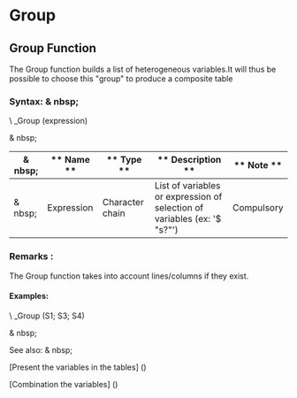 # Group

## Group Function

The Group function builds a list of heterogeneous variables.It will thus be possible to choose this "group" to produce a composite table

### Syntax: & nbsp;

\ _Group (expression)

& nbsp;

|& nbsp;|** Name ** |** Type ** |** Description ** |** Note ** |
|--- |--- |--- |--- |--- |
|& nbsp;|Expression |Character chain |List of variables or expression of selection of variables (ex: '$ "s?"') |Compulsory |


### Remarks :

The Group function takes into account lines/columns if they exist.

#### Examples:

\ _Group (S1; S3; S4)

& nbsp;

See also: & nbsp;

[Present the variables in the tables] (<PertERDERLESVARIABLE WHILESTAB1.MD>)

[Combination the variables] (<combination thevariables1.md>)